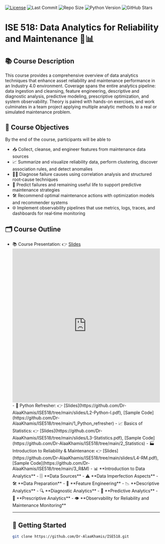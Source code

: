 [![License](https://img.shields.io/badge/License-MIT-yellow.svg)](https://github.com/Dr-AlaaKhamis/ISE518/blob/main/LICENSE)
![Last Commit](https://img.shields.io/github/last-commit/Dr-AlaaKhamis/ISE518)
![Repo Size](https://img.shields.io/github/repo-size/Dr-AlaaKhamis/ISE518)
![Python Version](https://img.shields.io/badge/python-3.8%2B-blue)
![GitHub Stars](https://img.shields.io/github/stars/Dr-AlaaKhamis/ISE518?style=social)


# ISE 518: Data Analytics for Reliability and Maintenance 🔧📊

## 📚 Course Description
This course provides a comprehensive overview of data analytics techniques that enhance asset reliability and maintenance performance in an Industry 4.0 environment. Coverage spans the entire analytics pipeline: data ingestion and cleansing, feature engineering, descriptive and diagnostic analysis, predictive modeling, prescriptive optimization, and system observability. Theory is paired with hands-on exercises, and work culminates in a team project applying multiple analytic methods to a real or simulated maintenance problem.

## 🎯 Course Objectives
By the end of the course, participants will be able to  
- 📥 Collect, cleanse, and engineer features from maintenance data sources  
- 📈 Summarize and visualize reliability data, perform clustering, discover association rules, and detect anomalies  
- 🕵️‍♂️ Diagnose failure causes using correlation analysis and structured root‑cause techniques  
- 🔮 Predict failures and remaining useful life to support predictive maintenance strategies  
- 🛠️ Recommend optimal maintenance actions with optimization models and recommender systems  
- 🌐 Implement observability pipelines that use metrics, logs, traces, and dashboards for real‑time monitoring  

## 🗂️ Course Outline
- 📚 Course Presentation: 👉 [Slides](https://github.com/Dr-AlaaKhamis/ISE518/tree/main/slides/L1-Course_Presentation.pdf) <iframe src="https://docs.google.com/gview?url=https://github.com/Dr-AlaaKhamis/ISE518/tree/main/slides/L1-Course_Presentation.pdf&embedded=true" style="width:100%; height:500px;" frameborder="0">
</iframe>
- 🐍 Python Refresher: 👉 [Slides](https://github.com/Dr-AlaaKhamis/ISE518/tree/main/slides/L2-Python-I.pdf), [Sample Code](https://github.com/Dr-AlaaKhamis/ISE518/tree/main/1_Python_refresher)
- 📈 Basics of Statistics: 👉 [Slides](https://github.com/Dr-AlaaKhamis/ISE518/tree/main/slides/L3-Statistics.pdf), [Sample Code](https://github.com/Dr-AlaaKhamis/ISE518/tree/main/2_Statistics)
- 🏭 Introduction to Reliability & Maintenance: 👉 [Slides](https://github.com/Dr-AlaaKhamis/ISE518/tree/main/slides/L4-RM.pdf), [Sample Code](https://github.com/Dr-AlaaKhamis/ISE518/tree/main/3_R&M)
- 📊 **Introduction to Data Analytics**
- 🗄️ **Data Sources**
- ⚠️ **Data Imperfection Aspects**
- 🛠️ **Data Preparation**
- 🧬 **Feature Engineering**
- 📉 **Descriptive Analytics**
- 🔍 **Diagnostic Analytics**
- 🔮 **Predictive Analytics**
- 🚀 **Prescriptive Analytics**
- 👁️ **Observability for Reliability and Maintenance Monitoring**

---

## 🚀 Getting Started

```bash
git clone https://github.com/Dr-AlaaKhamis/ISE518.git
```